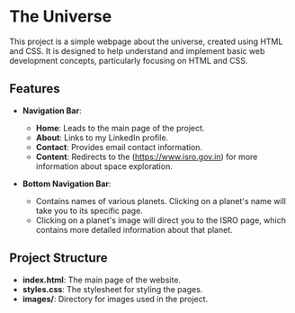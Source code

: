 # The Universe

This project is a simple webpage about the universe, created using HTML and CSS. It is designed to help understand and implement basic web development concepts, particularly focusing on HTML and CSS.

## Features

- **Navigation Bar**:
  - **Home**: Leads to the main page of the project.
  - **About**: Links to my LinkedIn profile.
  - **Contact**: Provides email contact information.
  - **Content**: Redirects to the (https://www.isro.gov.in) for more information about space exploration.

- **Bottom Navigation Bar**:
  - Contains names of various planets. Clicking on a planet's name will take you to its specific page.
  - Clicking on a planet's image will direct you to the ISRO page, which contains more detailed information about that planet.

## Project Structure

- **index.html**: The main page of the website.
- **styles.css**: The stylesheet for styling the pages.
- **images/**: Directory for images used in the project.
